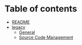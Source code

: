 # Table of contents

* [README](README.md)
* [legacy](legacy/README.md)
  * [General](legacy/General.md)
  * [Source Code Management](legacy/SourceCodeManagement.md)
